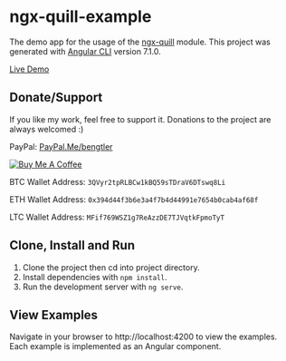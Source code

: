 # ngx-quill-example

The demo app for the usage of the [ngx-quill](https://github.com/KillerCodeMonkey/ngx-quill) module.
This project was generated with [Angular CLI](https://github.com/angular/angular-cli) version 7.1.0.

[Live Demo](https://killercodemonkey.github.io/ngx-quill-example/)

## Donate/Support

If you like my work, feel free to support it. Donations to the project are always welcomed :)

PayPal: [PayPal.Me/bengtler](https://paypal.me/bengtler)

<a href="https://www.buymeacoffee.com/bengtler" target="_blank"><img src="https://www.buymeacoffee.com/assets/img/custom_images/orange_img.png" alt="Buy Me A Coffee" style="height: auto !important;width: auto !important;" ></a>

BTC Wallet Address:
`3QVyr2tpRLBCw1kBQ59sTDraV6DTswq8Li`

ETH Wallet Address:
`0x394d44f3b6e3a4f7b4d44991e7654b0cab4af68f`

LTC Wallet Address:
`MFif769WSZ1g7ReAzzDE7TJVqtkFpmoTyT`

## Clone, Install and Run

1. Clone the project then cd into project directory.
2. Install dependencies with `npm install`.
3. Run the development server with `ng serve`.

## View Examples

Navigate in your browser to http://localhost:4200 to view the examples. Each example is implemented as an Angular component.
